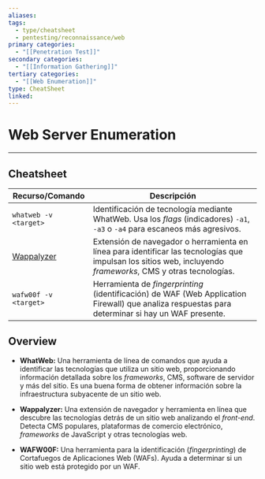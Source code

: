 ```yaml
---
aliases:
tags:
  - type/cheatsheet
  - pentesting/reconnaissance/web
primary categories:
  - "[[Penetration Test]]"
secondary categories:
  - "[[Information Gathering]]"
tertiary categories:
  - "[[Web Enumeration]]"
type: CheatSheet
linked:
---
```

# Web Server Enumeration

***

## Cheatsheet

| **Recurso/Comando**                       | **Descripción**                                                                                                                                               |
| ----------------------------------------- | ------------------------------------------------------------------------------------------------------------------------------------------------------------- |
| `whatweb -v <target>`                     | Identificación de tecnología mediante WhatWeb. Usa los _flags_ (indicadores) `-a1`, `-a3` o `-a4` para escaneos más agresivos.                                |
| [Wappalyzer](https://www.wappalyzer.com/) | Extensión de navegador o herramienta en línea para identificar las tecnologías que impulsan los sitios web, incluyendo _frameworks_, CMS y otras tecnologías. |
| `wafw00f -v <target>`                     | Herramienta de _fingerprinting_ (identificación) de WAF (Web Application Firewall) que analiza respuestas para determinar si hay un WAF presente.             |

## Overview

- **WhatWeb:** Una herramienta de línea de comandos que ayuda a identificar las tecnologías que utiliza un sitio web, proporcionando información detallada sobre los _frameworks_, CMS, software de servidor y más del sitio. Es una buena forma de obtener información sobre la infraestructura subyacente de un sitio web.
    
- **Wappalyzer:** Una extensión de navegador y herramienta en línea que descubre las tecnologías detrás de un sitio web analizando el _front-end_. Detecta CMS populares, plataformas de comercio electrónico, _frameworks_ de JavaScript y otras tecnologías web.
    
- **WAFW00F:** Una herramienta para la identificación (_fingerprinting_) de Cortafuegos de Aplicaciones Web (WAFs). Ayuda a determinar si un sitio web está protegido por un WAF.